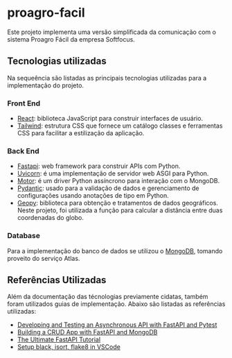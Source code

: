 # proagro-facil

Este projeto implementa uma versão simplificada da comunicação com o sistema Proagro Fácil da empresa Softfocus.

## Tecnologias utilizadas

Na sequeência são listadas as principais tecnologias utilizadas para a implementação do projeto.

### Front End

- [React](https://reactjs.org/): biblioteca JavaScript para construir interfaces de usuário.
- [Tailwind](https://tailwindcss.com/): estrutura CSS que fornece um catálogo classes e ferramentas CSS para facilitar a estilização da aplicação.

### Back End

- [Fastapi](https://fastapi.tiangolo.com/): web framework para construir APIs com Python.
- [Uvicorn](https://www.uvicorn.org/): é uma implementação de servidor web ASGI para Python.
- [Motor](https://motor.readthedocs.io/en/stable/): é um driver Python assíncrono para interação com o MongoDB.
- [Pydantic](https://pydantic-docs.helpmanual.io/): usado para a validação de dados e gerenciamento de configurações usando anotações de tipo em Python.
- [Geopy](https://geopy.readthedocs.io/en/stable/index.html?highlight=geodesic#): biblioteca para obtenção e tratamentos de dados geográficos. Neste projeto, foi utilizada a função para calcular a distância entre duas coordenadas do globo.

### Database

Para a implementação do banco de dados se utilizou o [MongoDB](https://www.mongodb.com/), tomando proveito do serviço Atlas.

## Referências Utilizadas

Além da documentação das técnologias previamente cidatas, também foram utilizados guias de implementação. Abaixo são listadas as referências utilizadas:

- [Developing and Testing an Asynchronous API with FastAPI and Pytest](https://testdriven.io/blog/fastapi-crud/#get-routes)
- [Building a CRUD App with FastAPI and MongoDB](https://testdriven.io/blog/fastapi-mongo/#update)
- [The Ultimate FastAPI Tutorial](https://christophergs.com/tutorials/ultimate-fastapi-tutorial-pt-1-hello-world/)
- [Setup black, isort, flake8 in VSCode](https://medium.com/@jackklpan/auto-format-and-lint-by-black-isort-flake8-in-vs-visual-studio-code-a62a3f5d940e)

